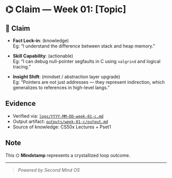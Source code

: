 # ⌬ Claim — Week 01: [Topic]

## 📣 Claim

- **Fact Lock-in**: (knowledge)  
  Eg: “I understand the difference between stack and heap memory.”

- **Skill Capability**: (actionable)  
  Eg: “I can debug null-pointer segfaults in C using `valgrind` and logical tracing.”

- **Insight Shift**: (mindset / abstraction layer upgrade)  
  Eg: “Pointers are not just addresses — they represent indirection, which generalizes to references in high-level langs.”

## Evidence

- Verified via: [`logs/YYYY-MM-DD-week-01-c.md`](../../logs/YYYY-MM-DD-week-01-c.md)
- Output artifact: [`outputs/week-01-c/output.md`](../../outputs/week-01-c/output.md)
- Source of knowledge: CS50x Lectures + Pset1

## Note

This ⌬ **Mindstamp** represents a crystallized loop outcome.

---

> _Powered by Second Mind OS_

